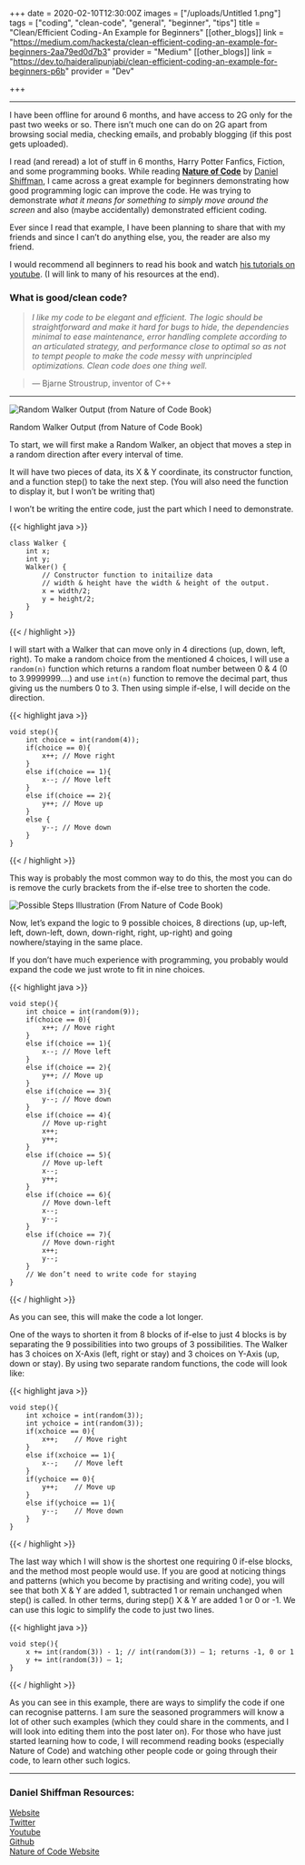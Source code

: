 +++
date = 2020-02-10T12:30:00Z
images = ["/uploads/Untitled 1.png"]
tags = ["coding", "clean-code", "general", "beginner", "tips"]
title = "Clean/Efficient Coding - An Example for Beginners"
[[other_blogs]]
link = "https://medium.com/hackesta/clean-efficient-coding-an-example-for-beginners-2aa79ed0d7b3"
provider = "Medium"
[[other_blogs]]
link = "https://dev.to/haideralipunjabi/clean-efficient-coding-an-example-for-beginners-p6b"
provider = "Dev"

+++
***

I have been offline for around 6 months, and have access to 2G only for the past two weeks or so. There isn’t much one can do on 2G apart from browsing social media, checking emails, and probably blogging (if this post gets uploaded).

I read (and reread) a lot of stuff in 6 months, Harry Potter Fanfics, Fiction, and some programming books. While reading [**Nature of Code**](http://natureofcode.com/) by [Daniel Shiffman](https://shiffman.net/), I came across a great example for beginners demonstrating how good programming logic can improve the code. He was trying to demonstrate _what it means for something to simply move around the screen_ and also (maybe accidentally) demonstrated efficient coding.

Ever since I read that example, I have been planning to share that with my friends and since I can’t do anything else, you, the reader are also my friend.

I would recommend all beginners to read his book and watch [his tutorials on youtube](http://youtube.com/shiffman). (I will link to many of his resources at the end).

### What is good/clean code?

> _I like my code to be elegant and efficient. The logic should be straightforward and make it hard for bugs to hide, the dependencies minimal to ease maintenance, error handling complete according to an articulated strategy, and performance close to optimal so as not to tempt people to make the code messy with unprincipled optimizations. Clean code does one thing well._

> _—_ Bjarne Stroustrup, inventor of C++

***

![Random Walker Output (from Nature of Code Book)](https://cdn-images-1.medium.com/max/720/1*57Y3S0NzYeumtr9BsvszEg.jpeg)

Random Walker Output (from Nature of Code Book)

To start, we will first make a Random Walker, an object that moves a step in a random direction after every interval of time.

It will have two pieces of data, its X & Y coordinate, its constructor function, and a function step() to take the next step. (You will also need the function to display it, but I won’t be writing that)

I won’t be writing the entire code, just the part which I need to demonstrate.

{{< highlight java >}}

    class Walker {
    	int x;    
        int y;    
        Walker() {        
        	// Constructor function to initailize data        
        	// width & height have the width & height of the output.        
            x = width/2;        
            y = height/2;    
        }
    }

{{< / highlight >}}

I will start with a Walker that can move only in 4 directions (up, down, left, right). To make a random choice from the mentioned 4 choices, I will use a `random(n)` function which returns a random float number between 0 & 4 (0 to 3.9999999….) and use `int(n)` function to remove the decimal part, thus giving us the numbers 0 to 3. Then using simple if-else, I will decide on the direction.

{{< highlight java >}}

    void step(){    
    	int choice = int(random(4));    
        if(choice == 0){        
        	x++; // Move right    
        }    
        else if(choice == 1){        
        	x--; // Move left    
        }    
        else if(choice == 2){        
        	y++; // Move up    
        }    
        else {        
        	y--; // Move down    
        }
    }

{{< / highlight >}}

This way is probably the most common way to do this, the most you can do is remove the curly brackets from the if-else tree to shorten the code.

![Possible Steps Illustration (From Nature of Code Book)](https://cdn-images-1.medium.com/max/720/1*4Rap81a1hMstF7NN7MlkFg.jpeg "Possible Steps Illustration (From Nature of Code Book)")

Now, let’s expand the logic to 9 possible choices, 8 directions (up, up-left, left, down-left, down, down-right, right, up-right) and going nowhere/staying in the same place.

If you don’t have much experience with programming, you probably would expand the code we just wrote to fit in nine choices.

{{< highlight java >}}

    void step(){    
    	int choice = int(random(9));    
        if(choice == 0){        
        	x++; // Move right    
        }    
        else if(choice == 1){        
        	x--; // Move left    
        }    
        else if(choice == 2){        
        	y++; // Move up    
        }    
        else if(choice == 3){        
        	y--; // Move down    
        }    
        else if(choice == 4){        
        	// Move up-right        
            x++;        
            y++;    
        }    
        else if(choice == 5){
        	// Move up-left 
            x--;       
            y++;    
        }    
        else if(choice == 6){ 
        	// Move down-left       
            x--;        
            y--;    
        }    
        else if(choice == 7){
        	// Move down-right 
            x++;     
            y--;    
        }    
        // We don’t need to write code for staying
    }

{{< / highlight >}}

As you can see, this will make the code a lot longer.

One of the ways to shorten it from 8 blocks of if-else to just 4 blocks is by separating the 9 possibilities into two groups of 3 possibilities. The Walker has 3 choices on X-Axis (left, right or stay) and 3 choices on Y-Axis (up, down or stay). By using two separate random functions, the code will look like:

{{< highlight java >}}

    void step(){    
    	int xchoice = int(random(3));  
        int ychoice = int(random(3));
        if(xchoice == 0){  
        	x++; 	// Move right    
        }    
        else if(xchoice == 1){
        	x--;	// Move left 
        }    
        if(ychoice == 0){
        	y++;	// Move up
        }   
        else if(ychoice == 1){ 
        	y--;	// Move down 
        }
    }

{{< / highlight >}}

The last way which I will show is the shortest one requiring 0 if-else blocks, and the method most people would use. If you are good at noticing things and patterns (which you become by practising and writing code), you will see that both X & Y are added 1, subtracted 1 or remain unchanged when step() is called. In other terms, during step() X & Y are added 1 or 0 or -1. We can use this logic to simplify the code to just two lines.

{{< highlight java >}}

    void step(){
    	x += int(random(3)) - 1; // int(random(3)) — 1; returns -1, 0 or 1    
        y += int(random(3)) — 1;
    }

{{< / highlight >}}

As you can see in this example, there are ways to simplify the code if one can recognise patterns. I am sure the seasoned programmers will know a lot of other such examples (which they could share in the comments, and I will look into editing them into the post later on). For those who have just started learning how to code, I will recommend reading books (especially Nature of Code) and watching other people code or going through their code, to learn other such logics.

***

### **Daniel Shiffman Resources:**

[Website](https://shiffman.net/)  
[Twitter](http://twitter.com/shiffman)  
[Youtube](http://youtube.com/shiffman)  
[Github](http://github.com/shiffman)  
[Nature of Code Website](http://natureofcode.com/)